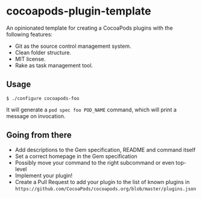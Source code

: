 # cocoapods-plugin-template

An opinionated template for creating a CocoaPods plugins with the following features:

- Git as the source control management system.
- Clean folder structure.
- MIT license.
- Rake as task management tool.

## Usage

    $ ./configure cocoapods-foo

It will generate a `pod spec foo POD_NAME` command, which will print a message on invocation.

## Going from there

- Add descriptions to the Gem specification, README and command itself
- Set a correct homepage in the Gem specification
- Possibly move your command to the right subcommand or even top-level
- Implement your plugin!
- Create a Pull Request to add your plugin to the list of known plugins in
  `https://github.com/CocoaPods/cocoapods.org/blob/master/plugins.json`